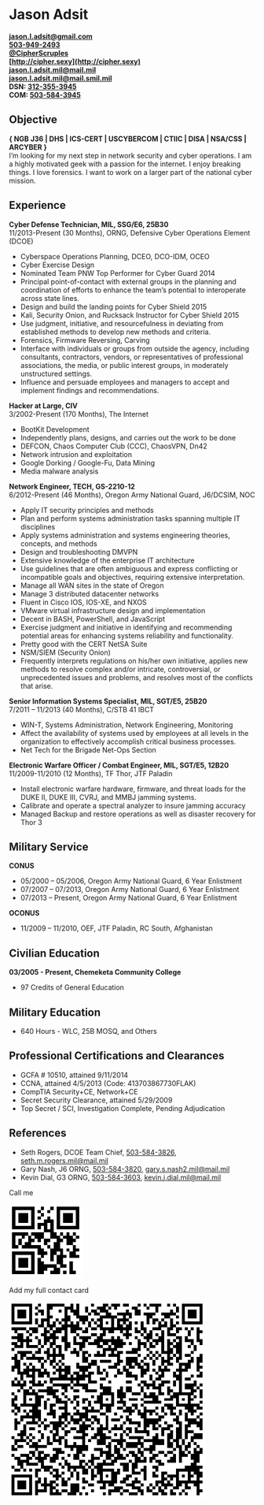 # Jason Adsit  
**[jason.l.adsit@gmail.com](mailto:jason.l.adsit@gmail.com)**  
**[503-949-2493](tel:5039492493)**  
**[@CipherScruples](https://twitter.com/CipherScruples)**  
**[http://cipher.sexy](http://cipher.sexy)**  
**[jason.l.adsit.mil@mail.mil](mailto:jason.l.adsit.mil@mail.mil)**  
**[jason.l.adsit.mil@mail.smil.mil](https://en.wikipedia.org/wiki/SIPRNet)**  
**DSN: [312-355-3945](tel:3123553945)**  
**COM: [503-584-3945](tel:5035843945)**  
  
## Objective  
  
**{ NGB J36 | DHS | ICS-CERT | USCYBERCOM | CTIIC | DISA | NSA/CSS | ARCYBER }**  
I’m looking for my next step in network security and cyber operations. I am a highly motivated geek with a passion for the internet. I enjoy breaking things. I love forensics. I want to work on a larger part of the national cyber mission.  
  
## Experience  
  
**Cyber Defense Technician, MIL, SSG/E6, 25B30**  
11/2013-Present (30 Months), ORNG, Defensive Cyber Operations Element (DCOE)  
* Cyberspace Operations Planning, DCEO, DCO-IDM, OCEO  
* Cyber Exercise Design  
* Nominated Team PNW Top Performer for Cyber Guard 2014  
* Principal point-of-contact with external groups in the planning and coordination of efforts to enhance the team’s potential to interoperate across state lines.  
* Design and build the landing points for Cyber Shield 2015  
* Kali, Security Onion, and Rucksack Instructor for Cyber Shield 2015  
* Use judgment, initiative, and resourcefulness in deviating from established methods to develop new methods and criteria.  
* Forensics, Firmware Reversing, Carving  
* Interface with individuals or groups from outside the agency, including consultants, contractors, vendors, or representatives of professional associations, the media, or public interest groups, in moderately unstructured settings.  
* Influence and persuade employees and managers to accept and implement findings and recommendations.  
  
**Hacker at Large, CIV**  
3/2002-Present (170 Months), The Internet  
* BootKit Development  
* Independently plans, designs, and carries out the work to be done  
* DEFCON, Chaos Computer Club (CCC), ChaosVPN, Dn42  
* Network intrusion and exploitation  
* Google Dorking / Google-Fu, Data Mining  
* Media malware analysis  
  
**Network Engineer, TECH, GS-2210-12**  
6/2012-Present (46 Months), Oregon Army National Guard, J6/DCSIM, NOC  
* Apply IT security principles and methods  
* Plan and perform systems administration tasks spanning multiple IT disciplines  
* Apply systems administration and systems engineering theories, concepts, and methods  
* Design and troubleshooting DMVPN  
* Extensive knowledge of the enterprise IT architecture  
* Use guidelines that are often ambiguous and express conflicting or incompatible goals and objectives, requiring extensive interpretation.  
* Manage all WAN sites in the state of Oregon  
* Manage 3 distributed datacenter networks  
* Fluent in Cisco IOS, IOS-XE, and NXOS  
* VMware virtual infrastructure design and implementation  
* Decent in BASH, PowerShell, and JavaScript  
* Exercise judgment and initiative in identifying and recommending potential areas for enhancing systems reliability and functionality.  
* Pretty good with the CERT NetSA Suite  
* NSM/SIEM (Security Onion)  
* Frequently interprets regulations on his/her own initiative, applies new methods to resolve complex and/or intricate, controversial, or unprecedented issues and problems, and resolves most of the conflicts that arise.  
  
**Senior Information Systems Specialist, MIL, SGT/E5, 25B20**  
7/2011 – 11/2013 (40 Months), C/STB 41 IBCT  
* WIN-T, Systems Administration, Network Engineering, Monitoring  
* Affect the availability of systems used by employees at all levels in the organization to effectively accomplish critical business processes.  
* Net Tech for the Brigade Net-Ops Section  
  
**Electronic Warfare Officer / Combat Engineer, MIL, SGT/E5, 12B20**  
11/2009-11/2010 (12 Months), TF Thor, JTF Paladin  
* Install electronic warfare hardware, firmware, and threat loads for the DUKE II, DUKE III, CVRJ, and MMBJ jamming systems.  
* Calibrate and operate a spectral analyzer to insure jamming accuracy  
* Managed Backup and restore operations as well as disaster recovery for Thor 3  
  
## Military Service  
  
**CONUS**  
* 05/2000 – 05/2006, Oregon Army National Guard, 6 Year Enlistment  
* 07/2007 – 07/2013, Oregon Army National Guard, 6 Year Enlistment  
* 07/2013 – Present, Oregon Army National Guard, 6 Year Enlistment  
  
**OCONUS**  
* 11/2009 – 11/2010, OEF, JTF Paladin, RC South, Afghanistan  
  
## Civilian Education  
  
**03/2005 - Present, Chemeketa Community College**  
* 97 Credits of General Education  
  
## Military Education  
* 640 Hours - WLC, 25B MOSQ, and Others  
  
## Professional Certifications and Clearances  
* GCFA # 10510, attained 9/11/2014  
* CCNA, attained 4/5/2013 (Code: 413703867730FLAK)  
* CompTIA Security+CE, Network+CE  
* Secret Security Clearance, attained 5/29/2009  
* Top Secret / SCI, Investigation Complete, Pending Adjudication  
  
## References  
* Seth Rogers, DCOE Team Chief, [503-584-3826](tel:5035843826), [seth.m.rogers.mil@mail.mil](mailto:seth.m.rogers.mil@mail.mil)  
* Gary Nash, J6 ORNG, [503-584-3820](tel:5035843820), [gary.s.nash2.mil@mail.mil](mailto:gary.s.nash2.mil@mail.mil)  
* Kevin Dial, G3 ORNG, [503-584-3603](tel:5035843603), [kevin.j.dial.mil@mail.mil](mailto:kevin.j.dial.mil@mail.mil)  
  
Call me  
  
![](https://raw.githubusercontent.com/jasonadsit/resume/master/callme.png)  
  
Add my full contact card  
  
![](https://raw.githubusercontent.com/jasonadsit/resume/master/adsit-vcard.png)  
